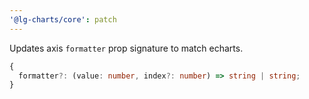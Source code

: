 ```yaml
---
'@lg-charts/core': patch
---
```


Updates axis `formatter` prop signature to match echarts.
```ts
{
  formatter?: (value: number, index?: number) => string | string;
}
```
